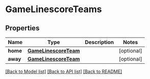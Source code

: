 # GameLinescoreTeams

## Properties
Name | Type | Description | Notes
------------ | ------------- | ------------- | -------------
**home** | [**GameLinescoreTeam**](GameLinescoreTeam.md) |  | [optional] 
**away** | [**GameLinescoreTeam**](GameLinescoreTeam.md) |  | [optional] 

[[Back to Model list]](../README.md#documentation-for-models) [[Back to API list]](../README.md#documentation-for-api-endpoints) [[Back to README]](../README.md)


